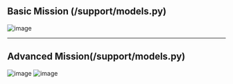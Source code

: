 ## Basic Mission (/support/models.py)
![image](https://user-images.githubusercontent.com/102034740/164016615-e644b1c0-b5af-47f6-8dc1-cb0c96f1724b.png)

---

## Advanced Mission(/support/models.py)
![image](https://user-images.githubusercontent.com/102034740/164016718-533b53c8-3344-4848-bcde-67a2a7f7267d.png)
![image](https://user-images.githubusercontent.com/102034740/164016743-7aed68a3-1ac3-49a5-9d36-9b51eb7f9c23.png)
